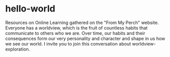 # hello-world
Resources on Online Learning gathered on the "From My Perch" website. Everyone has a worldview, which is the fruit of countless habits that communicate to others who we are. Over time, our habits and their consequences form our very personality and character and shape in us how we see our world. I invite you to join this conversation about worldview-exploration.
